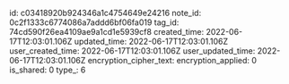 id: c03418920b924346a1c4754649e24216
note_id: 0c2f1333c6774086a7addd6bf06fa019
tag_id: 74cd590f26ea4109ae9a1cd1e5939cf8
created_time: 2022-06-17T12:03:01.106Z
updated_time: 2022-06-17T12:03:01.106Z
user_created_time: 2022-06-17T12:03:01.106Z
user_updated_time: 2022-06-17T12:03:01.106Z
encryption_cipher_text: 
encryption_applied: 0
is_shared: 0
type_: 6